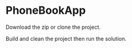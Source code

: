 # PhoneBookApp

Download the zip or clone the project. 

Build and clean the project then run the solution.

